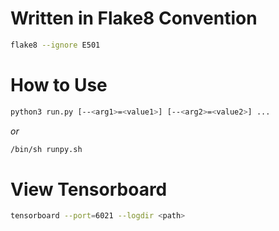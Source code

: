 # Written in Flake8 Convention
```bash
flake8 --ignore E501
```

# How to Use
```bash
python3 run.py [--<arg1>=<value1>] [--<arg2>=<value2>] ...
```
*or*
```bash
/bin/sh runpy.sh
```

# View Tensorboard
```bash
tensorboard --port=6021 --logdir <path>
```
